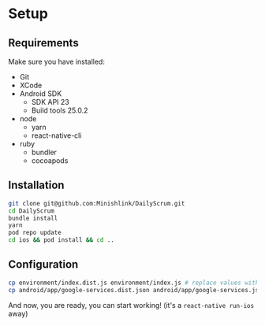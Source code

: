 # Setup
## Requirements
Make sure you have installed:
* Git
* XCode
* Android SDK
  * SDK API 23
  * Build tools 25.0.2
* node
  * yarn
  * react-native-cli
* ruby
  * bundler
  * cocoapods

## Installation
```bash
git clone git@github.com:Minishlink/DailyScrum.git
cd DailyScrum
bundle install
yarn
pod repo update
cd ios && pod install && cd ..
```

## Configuration
```bash
cp environment/index.dist.js environment/index.js # replace values with the real ones. `TRELLO_APP_KEY` can be found on your Scrumble server.
cp android/app/google-services.dist.json android/app/google-services.json # if you want to develop on Android
```

And now, you are ready, you can start working! (it's a `react-native run-ios` away)
